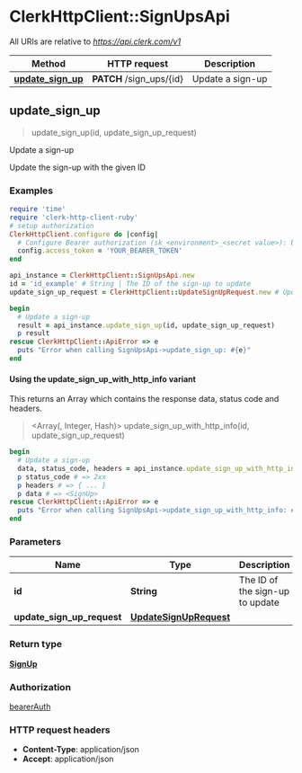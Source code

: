 # ClerkHttpClient::SignUpsApi

All URIs are relative to *https://api.clerk.com/v1*

| Method | HTTP request | Description |
| ------ | ------------ | ----------- |
| [**update_sign_up**](SignUpsApi.md#update_sign_up) | **PATCH** /sign_ups/{id} | Update a sign-up |


## update_sign_up

> <SignUp> update_sign_up(id, update_sign_up_request)

Update a sign-up

Update the sign-up with the given ID

### Examples

```ruby
require 'time'
require 'clerk-http-client-ruby'
# setup authorization
ClerkHttpClient.configure do |config|
  # Configure Bearer authorization (sk_<environment>_<secret value>): bearerAuth
  config.access_token = 'YOUR_BEARER_TOKEN'
end

api_instance = ClerkHttpClient::SignUpsApi.new
id = 'id_example' # String | The ID of the sign-up to update
update_sign_up_request = ClerkHttpClient::UpdateSignUpRequest.new # UpdateSignUpRequest | 

begin
  # Update a sign-up
  result = api_instance.update_sign_up(id, update_sign_up_request)
  p result
rescue ClerkHttpClient::ApiError => e
  puts "Error when calling SignUpsApi->update_sign_up: #{e}"
end
```

#### Using the update_sign_up_with_http_info variant

This returns an Array which contains the response data, status code and headers.

> <Array(<SignUp>, Integer, Hash)> update_sign_up_with_http_info(id, update_sign_up_request)

```ruby
begin
  # Update a sign-up
  data, status_code, headers = api_instance.update_sign_up_with_http_info(id, update_sign_up_request)
  p status_code # => 2xx
  p headers # => { ... }
  p data # => <SignUp>
rescue ClerkHttpClient::ApiError => e
  puts "Error when calling SignUpsApi->update_sign_up_with_http_info: #{e}"
end
```

### Parameters

| Name | Type | Description | Notes |
| ---- | ---- | ----------- | ----- |
| **id** | **String** | The ID of the sign-up to update |  |
| **update_sign_up_request** | [**UpdateSignUpRequest**](UpdateSignUpRequest.md) |  |  |

### Return type

[**SignUp**](SignUp.md)

### Authorization

[bearerAuth](../README.md#bearerAuth)

### HTTP request headers

- **Content-Type**: application/json
- **Accept**: application/json

